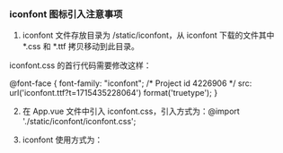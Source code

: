 ### iconfont 图标引入注意事项

1. iconfont 文件存放目录为 /static/iconfont，从 iconfont 下载的文件其中 *.css 和 *.ttf 拷贝移动到此目录。

iconfont.css 的首行代码需要修改这样：

@font-face {
  font-family: "iconfont"; /* Project id 4226906 */
  src: url('iconfont.ttf?t=1715435228064') format('truetype');
}

2. 在 App.vue 文件中引入 iconfont.css，引入方式为：@import './static/iconfont/iconfont.css';

3. iconfont 使用方式为：<uni-icons custom-prefix="iconfont" type="icon-yuyuejilu" size="20" color="#ffffff" />